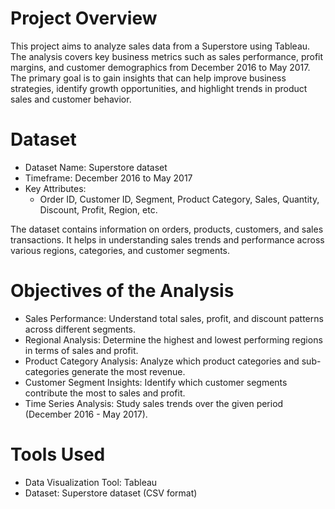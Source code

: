 # Project Overview #

This project aims to analyze sales data from a Superstore using Tableau. The analysis covers key business metrics such as sales performance, profit margins, and customer demographics from December 2016 to May 2017. The primary goal is to gain insights that can help improve business strategies, identify growth opportunities, and highlight trends in product sales and customer behavior.

# Dataset # 
- Dataset Name: Superstore dataset
- Timeframe: December 2016 to May 2017
- Key Attributes:
     - Order ID, Customer ID, Segment, Product Category, Sales, Quantity, Discount, Profit, Region, etc.
  
The dataset contains information on orders, products, customers, and sales transactions. It helps in understanding sales trends and performance across various regions, categories, and customer segments.

# Objectives of the Analysis #

- Sales Performance: Understand total sales, profit, and discount patterns across different segments.
- Regional Analysis: Determine the highest and lowest performing regions in terms of sales and profit.
- Product Category Analysis: Analyze which product categories and sub-categories generate the most revenue.
- Customer Segment Insights: Identify which customer segments contribute the most to sales and profit.
- Time Series Analysis: Study sales trends over the given period (December 2016 - May 2017).

# Tools Used #
- Data Visualization Tool: Tableau
- Dataset: Superstore dataset (CSV format)

  
